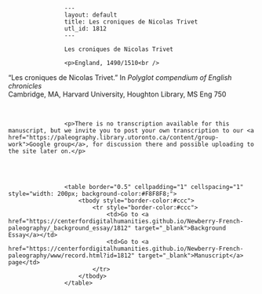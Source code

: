 
                    ---
                    layout: default
                    title: Les croniques de Nicolas Trivet
                    utl_id: 1812
                    ---
                
                    Les croniques de Nicolas Trivet
  
                    <p>England, 1490/1510<br />
“Les croniques de Nicolas Trivet.” In <em>Polyglot compendium of English chronicles</em><br />
Cambridge, MA, Harvard University, Houghton Library, MS Eng 750</p>
<p> </p>
  
                    <p>There is no transcription available for this manuscript, but we invite you to post your own transcription to our <a href="https://paleography.library.utoronto.ca/content/group-work">Google group</a>, for discussion there and possible uploading to the site later on.</p>
<p> </p>

                    
                     
                    <table border="0.5" cellpadding="1" cellspacing="1" style="width: 200px; background-color:#F8F8F8;">
                        <tbody style="border-color:#ccc">
                            <tr style="border-color:#ccc">
                                <td>Go to <a href="https://centerfordigitalhumanities.github.io/Newberry-French-paleography/_background_essay/1812" target="_blank">Background Essay</a></td>
                                <td>Go to <a href="https://centerfordigitalhumanities.github.io/Newberry-French-paleography/www/record.html?id=1812" target="_blank">Manuscript</a> page</td>
                            </tr>
                        </tbody>
                    </table>
                     
                
                